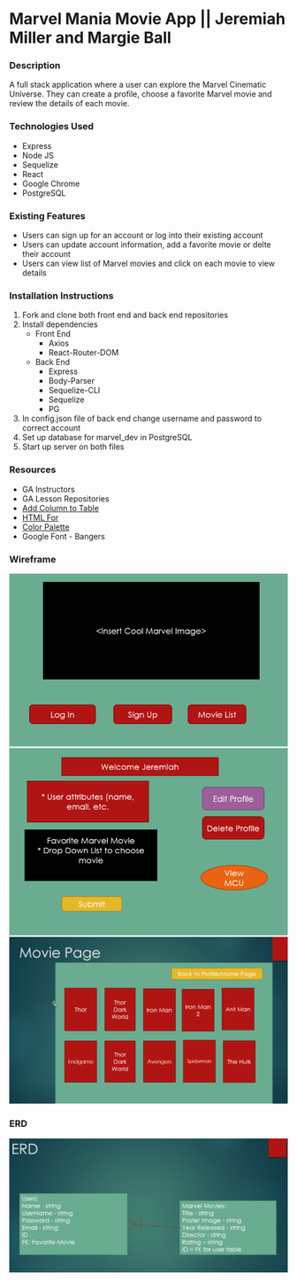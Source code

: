 # Marvel Mania Movie App || Jeremiah Miller and Margie Ball

### Description
A full stack application where a user can explore the Marvel Cinematic Universe. They can create a profile, choose a favorite Marvel movie and review the details of each movie.

### Technologies Used
* Express
* Node JS
* Sequelize
* React
* Google Chrome
* PostgreSQL

### Existing Features
* Users can sign up for an account or log into their existing account
* Users can update account information, add a favorite movie or delte their account
* Users can view list of Marvel movies and click on each movie to view details


### Installation Instructions
1. Fork and clone both front end and back end repositories
2. Install dependencies
    * Front End
        - Axios
        - React-Router-DOM
    * Back End
        - Express
        - Body-Parser
        - Sequelize-CLI
        - Sequelize
        - PG
3. In config.json file of back end change username and password to correct account
4. Set up database for marvel_dev in PostgreSQL
5. Start up server on both files

### Resources
* GA Instructors
* GA Lesson Repositories
* [Add Column to Table](https://dev.to/nedsoft/add-new-fields-to-existing-sequelize-migration-3527)
* [HTML For](https://stackoverflow.com/questions/59924585/im-getting-error-using-laravel-and-react-invalid-dom-property-for-did-you-m)
* [Color Palette](https://www.schemecolor.com/avengers-infinity-war-theme-colors.php)
* Google Font - Bangers

### Wireframe
![Wireframe 1](./fav-marvel-movie/public/wireframe1.png)
![Wireframe 2](./fav-marvel-movie/public/wireframe2.png)
![Wireframe 3](./fav-marvel-movie/public/wireframe3.png)

### ERD
![ERD](./fav-marvel-movie/public/ERD.png)